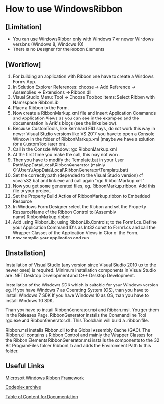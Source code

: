 # How to use WindowsRibbon

## [Limitation]
- You can use WindowsRibbon only with Windows 7 or newer Windows versions (Windows 8, Windows 10)
- There is no Designer for the Ribbon Elements

## [Workflow]
1. For building an application with Ribbon one have to create a Windows Forms App.
2. In Solution Explorer References: choose -> Add Reference -> Assemblies -> Extensions -> Ribbon.dll
3. Visual Studio  Menu: Tool -> Choose Toolbox Items: Select Ribbon with Namespace RibbonLib
4. Place a Ribbon to the Form.
5. Now create a RibbonMarkup.xml file and insert Application Commands and Application Views as you can see in the examples and the documentation in Arik's blogs (see the links below).
6. Because CustomTools, like Bernhard Elbl says, do not work this way in newer Visual Studio versions like VS 2017 you have to
open a Console Window in the folder of RibbonMarkup.xml (maybe we have a solution for a CustomTool later on).
8. Call in the Console Window: rgc RibbonMarkup.xml
9. At the first time you make the call, this may not work.
10. Then you have to modify the Template.bat in your User Path\AppData\Local\RibbonGenerator (mainly C:\Users\\<user>\AppData\Local\RibbonGenerator\Template.bat)
11. Set the correctly path (depended to the Visual Studio version) of vcvars32.bat and link.exe and call again "rgc RibbonMarkup.xml"
12. Now you get some generated files, eg. RibbonMarkup.ribbon. Add this file to your project.
13. Set the Property Build Action of RibbonMarkup.ribbon to Embedded Resource
14. In Windows Form Designer select the Ribbon and set the Property ResourceName of the Ribbon Control to [Assembly name].RibbonMarkup.ribbon
14. Add
     using RibbonLib;
     using RibbonLib.Controls;
     to the Form1.cs. Define your Application Command ID's as Int32 const to Form1.cs and call the Wrapper Classes of the Application Views in Ctor of the Form.
15. now compile your application and run


## [Installation]
Installation of Visual Studio (any version since Visual Studio 2010 up to the newer ones) is required.
Minimum installation components in Visual Studio are .NET Desktop Development and C++ Desktop Development.

Installation of the Windows SDK which is suitable for your Windows version
eg. If you have Windows 7 as Operating System (OS), than you have to install Windows 7 SDK
If you have Windows 10 as OS, than you have to install Windows 10 SDK.

Than you have to install RibbonGenerator.msi and Ribbon.msi. You get them in the Releases Page.
RibbonGenerator installs the Commandline Tool rgc.exe and RibbonGenerator.dll. This Toolchain will build a .ribbon file.

Ribbon.msi installs Ribbon.dll to the Global Assembly Cache (GAC). The Ribbon.dll contains a Ribbon Control and mainly the Wrapper Classes for the Ribbon Elements
RibbonGenerator.msi installs the components to the 32 Bit ProgramFiles folder RibbonLib and adds the Environment Path to this folder.

## Useful Links
[Microsoft Windows Ribbon Framework](https://docs.microsoft.com/en-us/windows/win32/windowsribbon/-uiplat-windowsribbon-entry)

[Codeplex archive](https://archive.codeplex.com/?p=windowsribbon)

[Table of Content for Documentation](https://www.codeproject.com/Articles/55599/Windows-Ribbon-for-WinForms-Part-Table-of-Conten)